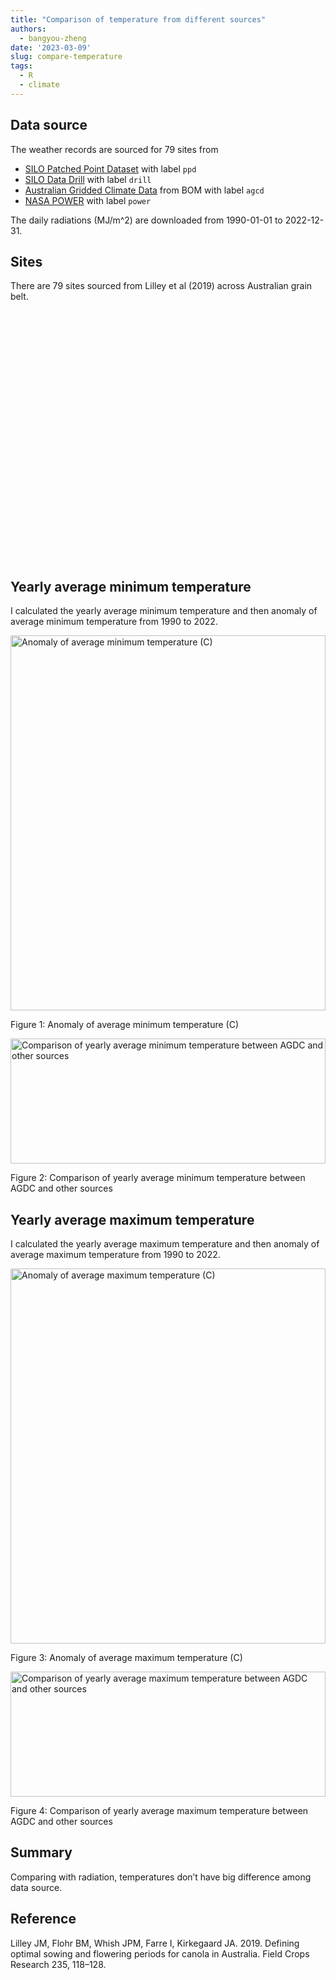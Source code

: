 ```yaml
---
title: "Comparison of temperature from different sources"
authors:
  - bangyou-zheng
date: '2023-03-09'
slug: compare-temperature
tags:
  - R
  - climate
---
```


<script src="{{< blogdown/postref >}}index_files/htmlwidgets/htmlwidgets.js"></script>
<script src="{{< blogdown/postref >}}index_files/jquery/jquery.min.js"></script>
<link href="{{< blogdown/postref >}}index_files/leaflet/leaflet.css" rel="stylesheet" />
<script src="{{< blogdown/postref >}}index_files/leaflet/leaflet.js"></script>
<link href="{{< blogdown/postref >}}index_files/leafletfix/leafletfix.css" rel="stylesheet" />
<script src="{{< blogdown/postref >}}index_files/proj4/proj4.min.js"></script>
<script src="{{< blogdown/postref >}}index_files/Proj4Leaflet/proj4leaflet.js"></script>
<link href="{{< blogdown/postref >}}index_files/rstudio_leaflet/rstudio_leaflet.css" rel="stylesheet" />
<script src="{{< blogdown/postref >}}index_files/leaflet-binding/leaflet.js"></script>
<script src="{{< blogdown/postref >}}index_files/lfx-sleep/lfx-sleep-prod.js"></script>

## Data source

The weather records are sourced for 79 sites from

-   [SILO Patched Point Dataset](https://www.longpaddock.qld.gov.au/silo/point-data/) with label `ppd`
-   [SILO Data Drill](https://www.longpaddock.qld.gov.au/silo/gridded-data/) with label `drill`
-   [Australian Gridded Climate Data](http://www.bom.gov.au/climate/austmaps/about-agcd-maps.shtml) from BOM with label `agcd`
-   [NASA POWER](https://power.larc.nasa.gov/) with label `power`

The daily radiations (MJ/m^2) are downloaded from 1990-01-01 to 2022-12-31.

## Sites

There are 79 sites sourced from Lilley et al (2019) across Australian grain belt.

<div id="htmlwidget-1" style="width:100%;height:400px;" class="leaflet html-widget"></div>
<script type="application/json" data-for="htmlwidget-1">{"x":{"options":{"crs":{"crsClass":"L.CRS.EPSG3857","code":null,"proj4def":null,"projectedBounds":null,"options":{}},"sleep":true,"sleepTime":750,"wakeTime":750,"sleepNote":true,"hoverToWake":false,"wakeMessage":"Click or Hover to Wake","sleepOpacity":0.7},"calls":[{"method":"addTiles","args":["https://{s}.tile.openstreetmap.org/{z}/{x}/{y}.png",null,null,{"minZoom":0,"maxZoom":18,"tileSize":256,"subdomains":"abc","errorTileUrl":"","tms":false,"noWrap":false,"zoomOffset":0,"zoomReverse":false,"opacity":1,"zIndex":1,"detectRetina":false,"attribution":"&copy; <a href=\"https://openstreetmap.org\">OpenStreetMap<\/a> contributors, <a href=\"https://creativecommons.org/licenses/by-sa/2.0/\">CC-BY-SA<\/a>"}]},{"method":"addMarkers","args":[[-30.3381,-36.7411,-35.9825,-32.881,-36.3,-31.2475,-33.8612,-33.572,-29.6883,-26.9269,-33.0682,-33.0664,-32.3292,-33.8018,-33.8451,-41.7256,-35.6724,-31.6494,-30.2761,-37.0476,-35.6408,-34.4417,-28.7953,-33.6031,-28.5211,-34.8085,-30.9537,-37.825,-33.6903,-33.4915,-36.6699,-32.4419,-38.243,-33.9551,-35.09,-31.6183,-33.83,-33.1006,-35.3288,-36.2964,-34.439,-31.4756,-34.2358,-29.1906,-34.748,-32.8361,-29.4898,-34.625,-28.5367,-28.9786,-36.8297,-30.3401,-31.6508,-28.9293,-31.5495,-33.9634,-35.0681,-33.1281,-33.5803,-36.1048,-32.9869,-36.4288,-31.2353,-33.466,-34.2785,-34.4061,-31.9861,-35.1583,-33.3075,-30.0372,-32.6722,-28.2061,-32.5635,-33.9382,-30.8408,-33.043,-34.6222,-34.1317,-34.3167],[115.5394,144.3274,142.9156,138.3515,140.7667,150.4632,138.0114,148.6619,115.8857,150.1419,147.2133,147.2283,117.8733,148.704,148.6534,147.0794,147.0361,117.2331,116.6714,148.9283,145.5761,116.9944,114.6975,121.7828,150.3256,149.7311,150.2494,142.0644,138.4041,145.5248,142.1733,118.8983,143.9887,137.6953,139.8972,117.7217,117.159,118.4625,140.5175,142.0243,140.5978,118.2789,142.0867,115.4414,137.5276,135.15,149.8471,117.6361,115.5142,148.9899,140.5328,149.7552,116.6586,150.3915,147.1961,118.4788,142.3125,148.2428,120.0458,146.5094,121.6239,145.3949,119.3564,138.5412,138.7729,147.5248,147.9489,147.4575,117.3403,148.1223,116.6706,152.1003,148.9503,147.1962,116.7267,135.4519,146.4326,135.7301,148.2967],null,null,null,{"interactive":true,"draggable":false,"keyboard":true,"title":"","alt":"","zIndexOffset":0,"opacity":1,"riseOnHover":false,"riseOffset":250},["BADGINGARRA RESEARCH STN","BENDIGO AIRPORT","BIRCHIP POST OFFICE","BOOLEROO CENTRE","BORDERTOWN","BREEZA (MAIN STREET)","BUTE","CANOWINDRA (CANOWINDRA STREET)","CARNAMAH","CONDAMINE","CONDOBOLIN AIRPORT AWS","CONDOBOLIN AG RESEARCH STN","CORRIGIN","COWRA AG RESEARCH STATION","COWRA AIRPORT COMPARISON","CRESSY RESEARCH STATION","CULCAIRN BOWLING CLUB","CUNDERDIN","DALWALLINU","DELEGATE STATION","FINLEY POST OFFICE","FRANKLAND VINEYARDS","GERALDTON AIRPORT COMPARISON","ESPERANCE DOWNS RESEARCH STN","GOONDIWINDI AIRPORT","GOULBURN AIRPORT AWS","GUNNEDAH AIRPORT AWS","HAMILTON RESEARCH STATION","BRINKWORTH","HILLSTON AIRPORT","HORSHAM AERODROME","HYDEN","WINCHELSEA (POST OFFICE)","KADINA","KAROONDA","KELLERBERRIN","KOJONUP","LAKE GRACE COMPARISON","LAMEROO","ANTWERP","LOXTON RESEARCH CENTRE","MERREDIN","MILDURA AIRPORT","MINGENEW","MINLATON AERO","MINNIPA AGRICULTURAL CENTRE","MOREE AERO","MOUNT BARKER","MULLEWA","MUNGINDI POST OFFICE","NARACOORTE (LOCHABER)","NARRABRI WEST POST OFFICE","NORTHAM","NORTH STAR POST OFFICE","NYNGAN AIRPORT","ONGERUP","OUYEN (POST OFFICE)","PARKES AIRPORT AWS","RAVENSTHORPE","RUTHERGLEN RESEARCH","SALMON GUMS RES.STN.","SHEPPARTON AIRPORT","SOUTHERN CROSS AIRFIELD","SPALDING (BUNDALEER RESERVOIR)","TARLEE","TEMORA RESEARCH STATION","TRANGIE RESEARCH STATION AWS","WAGGA WAGGA AMO","WAGIN","WALGETT AIRPORT AWS","WANDERING","WARWICK","WELLINGTON (D&J RURAL)","WEST WYALONG AIRPORT AWS","WONGAN HILLS RES.STATION","WUDINNA AERO","YANCO AGRICULTURAL INSTITUTE","YEELANNA","YOUNG POST OFFICE"],null,null,null,null,{"interactive":false,"permanent":false,"direction":"auto","opacity":1,"offset":[0,0],"textsize":"10px","textOnly":false,"className":"","sticky":true},null]}],"limits":{"lat":[-41.7256,-26.9269],"lng":[114.6975,152.1003]}},"evals":[],"jsHooks":[]}</script>

## Yearly average minimum temperature

I calculated the yearly average minimum temperature and then anomaly of average minimum temperature from 1990 to 2022.

<div class="figure">

<img src="{{< blogdown/postref >}}index_files/figure-html/mint-abnormal-year-1.png" alt="Anomaly of average minimum temperature (C)" width="100%" height="600" />
<p class="caption">
Figure 1: Anomaly of average minimum temperature (C)
</p>

</div>

<div class="figure">

<img src="{{< blogdown/postref >}}index_files/figure-html/fig-yearly-mint-compare-1.png" alt="Comparison of yearly average minimum temperature between AGDC and other sources" width="100%" height="200" />
<p class="caption">
Figure 2: Comparison of yearly average minimum temperature between AGDC and other sources
</p>

</div>

## Yearly average maximum temperature

I calculated the yearly average maximum temperature and then anomaly of average maximum temperature from 1990 to 2022.

<div class="figure">

<img src="{{< blogdown/postref >}}index_files/figure-html/maxt-abnormal-year-1.png" alt="Anomaly of average maximum temperature (C)" width="100%" height="600" />
<p class="caption">
Figure 3: Anomaly of average maximum temperature (C)
</p>

</div>

<div class="figure">

<img src="{{< blogdown/postref >}}index_files/figure-html/fig-yearly-maxt-compare-1.png" alt="Comparison of yearly average maximum temperature between AGDC and other sources" width="100%" height="200" />
<p class="caption">
Figure 4: Comparison of yearly average maximum temperature between AGDC and other sources
</p>

</div>

## Summary

Comparing with radiation, temperatures don’t have big difference among data source.

## Reference

Lilley JM, Flohr BM, Whish JPM, Farre I, Kirkegaard JA. 2019. Defining optimal sowing and flowering periods for canola in Australia. Field Crops Research 235, 118–128.
